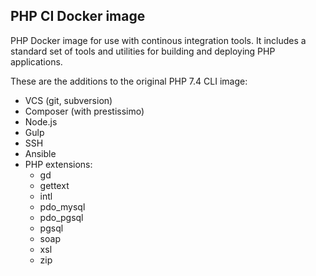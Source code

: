 ## PHP CI Docker image

PHP Docker image for use with continous integration tools. It includes a standard set of tools and utilities for building and deploying PHP applications.

These are the additions to the original PHP 7.4 CLI image:

* VCS (git, subversion)
* Composer (with prestissimo)
* Node.js
* Gulp
* SSH
* Ansible
* PHP extensions:
  * gd
  * gettext
  * intl
  * pdo_mysql
  * pdo_pgsql
  * pgsql
  * soap
  * xsl
  * zip
